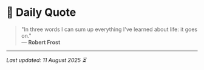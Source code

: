 # 📜 Daily Quote

> "In three words I can sum up everything I've learned about life: it goes on."  
> — **Robert Frost**

---

_Last updated: 11 August 2025 ⏳_
